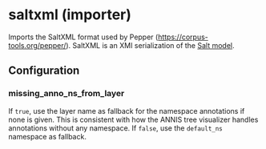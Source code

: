 # saltxml (importer)

Imports the SaltXML format used by Pepper (<https://corpus-tools.org/pepper/>).
SaltXML is an XMI serialization of the [Salt model](https://raw.githubusercontent.com/korpling/salt/master/gh-site/doc/salt_modelGuide.pdf).

## Configuration

###  missing_anno_ns_from_layer

If `true`, use the layer name as fallback for the namespace annotations
if none is given. This is consistent with how the ANNIS tree visualizer
handles annotations without any namespace. If `false`, use the
`default_ns` namespace as fallback.

